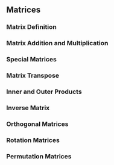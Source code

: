 ## Matrices


### Matrix Definition

### Matrix Addition and Multiplication 

### Special Matrices

### Matrix Transpose

### Inner and Outer Products 

### Inverse Matrix 

### Orthogonal Matrices 

### Rotation Matrices

### Permutation Matrices